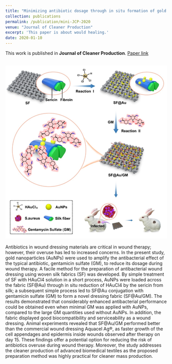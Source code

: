 ```yaml
---
title: "Minimizing antibiotic dosage through in situ formation of gold nanoparticles across antibacterial wound dressings: A facile approach using silk fabric as the base substrate. Journal of Cleaner Production 2021, 243, 118604."
collection: publications
permalink: /publication/mini-JCP-2020
venue: "Journal of Cleaner Production"
excerpt: 'This paper is about would healing.'
date: 2020-01-10
---
```


This work is published in **Journal of Cleaner Production**. [Paper link](https://doi.org/10.1016/j.jclepro.2019.118604)

<br/><img src='/images/fig1-mini-JCP-2020.jpg'>

Antibiotics in wound dressing materials are critical in wound therapy; however, their overuse has led to increased concerns. In the present study, gold nanoparticles (AuNPs) were used to amplify the antibacterial effect of the typical antibiotic, gentamicin sulfate (GM), to reduce its dosage during wound therapy. A facile method for the preparation of antibacterial wound dressing using woven silk fabrics (SF) was developed. By simple treatment of SF with HAuCl4 solution in a short process, AuNPs were loaded across the fabric (SF@Au) through in situ reduction of HAuCl4 by the sericin from silk; a subsequent simple process led to SF@Au conjugation with gentamicin sulfate (GM) to form a novel dressing fabric (SF@Au/GM). The results demonstrated that considerably enhanced antibacterial performance could be obtained even when minimal GM was applied with AuNPs, compared to the large GM quantities used without AuNPs. In addition, the fabric displayed good biocompatibility and serviceability as a wound dressing. Animal experiments revealed that SF@Au/GM performed better than the commercial wound dressing Aquacel Ag®, as faster growth of the cell appendages and epidermis inside wounds observed after therapy on day 15. These findings offer a potential option for reducing the risk of antibiotics overuse during wound therapy. Moreover, the study addresses the cleaner production of advanced biomedical textiles as the proposed preparation method was highly practical for cleaner mass production.
